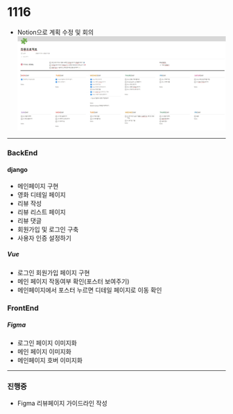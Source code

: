 # 1116

- Notion으로 계획 수정 및 회의
![캡처](/DailyREADME/1116_notinon.PNG)
---
### BackEnd
#### django
- 메인페이지 구현
- 영화 디테일 페이지
- 리뷰 작성
- 리뷰 리스트 페이지
- 리뷰 댓글
- 회원가입 및 로그인 구축
- 사용자 인증 설정하기

##### Vue
- 로그인 회원가입 페이지 구현
- 메인 페이지 작동여부 확인(포스터 보여주기)
- 메인페이지에서 포스터 누르면 디테일 페이지로 이동 확인


### FrontEnd
##### Figma
- 로그인 페이지 이미지화
- 메인 페이지 이미지화
- 메인페이지 호버 이미지화

---------------
### 진행중
- Figma 리뷰페이지 가이드라인 작성
